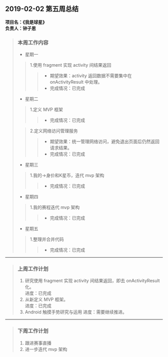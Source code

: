 ##  2019-02-02 第五周总结
**项目名：《我是球星》**  
**负责人：钟子恩**

> ### 本周工作内容
> 
> * 星期一
> > 1.使用 fragment 实现 activity 间结果返回
> >> * 期望效果：activity 返回数据不需要集中在 onActivityResult 中处理。
> >> * 完成情况：已完成
> 
> * 星期二
> > 1.定义 MVP 框架
> >> * 完成情况：已完成
> 
> > 2.定义网络访问管理服务
> >> * 期望效果：统一管理网络访问，避免退出页面后仍然返回请求结果。
> >> * 完成情况：已完成
>
> * 星期三
> > 1.我的->身价和K星币，迭代 mvp 架构
> >> * 完成情况：已完成
>
> * 星期四
> > 1.我的赛程迭代 mvp 架构
> >> * 完成情况：已完成
> 
> * 星期五
> > 1.整理并合并代码
> >> * 完成情况：已完成

-------------------------------------------------------------------

> ### 上周工作计划
>
> 1. 研究使用 fragment 实现 activity 间结果返回，即去 onActivityResult 化。  
>    进度：已完成
> 2. 从新定义 MVP 框架。  
>    进度：已完成
> 3. Android 触摸手势研究与运用
>    进度：需要继续推进。

-------------------------------------------------------------------

> ### 下周工作计划
> 
> 1. 跟进赛事直播
> 2. 进一步迭代 mvp 架构